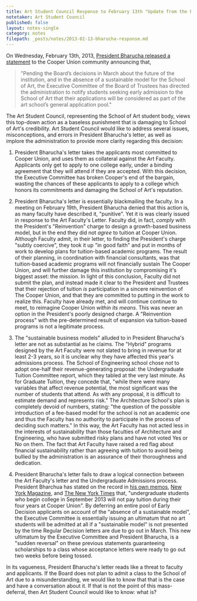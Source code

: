 ```yaml
---
title: Art Student Council Response to February 13th "Update from the President"
notetaker: Art Student Council
published: false
layout: notes-single
category: notes
filepath: _posts/notes/2013-02-13-bharucha-response.md
---
```


On Wednesday, February 13th, 2013, [President Bharucha released a statement](http://cooperasc.github.com/notes/2013/02/13/bharucha-letter/) to the Cooper Union community announcing that, 

> "Pending the Board’s decisions in March about the future of the institution, and in the absence of a sustainable model for the School of Art, the Executive Committee of the Board of Trustees has directed the administration to notify students seeking early admission to the School of Art that their applications will be considered as part of the art school’s general application pool."

The Art Student Council, representing the School of Art student body, views this top-down action as a baseless punishment that is damaging to School of Art's credibility. Art Student Council would like to address several issues, misconceptions, and errors in President Bharucha's letter, as well as implore the administration to provide more clarity regarding this decision:

1. President Bharucha's letter takes the applicants most committed to Cooper Union, and uses them as collateral against the Art Faculty. Applicants only get to apply to one college early, under a binding agreement that they will attend if they are accepted. With this decision, the Executive Committee has broken Cooper's end of the bargain, wasting the chances of these applicants to apply to a college which honors its commitments and damaging the School of Art's reputation.

2. President Bharucha's letter is essentially blackmailing the faculty. In a meeting on February 19th, President Bharucha denied that this action is, as many faculty have described it, "punitive". Yet it is was clearly issued in response to the Art Faculty's Letter. Faculty did, in fact, *comply* with the President's "Reinvention" charge to design a growth-based business model, but in the end they did not *agree* to tuition at Cooper Union. Although Faculty admit, in their letter, to finding the President's charge "subtly coercive", they took it up "in good faith" and put in months of work to develop plans for tuition-based academic programs. The result of their planning, in coordination with financial consultants, was that tuition-based academic programs will not financially sustain The Cooper Union, and will further damage this institution by compromising it's biggest asset: the mission. In light of this conclusion, Faculty did not submit the plan, and instead made it clear to the President and Trustees that their rejection of tuition *is* participation in a sincere reinvention of The Cooper Union, and that they are committed to putting in the work to realize this. Faculty have already met, and will continue continue to meet, to reimagine Cooper Union _within its means_. This was never an option in the President's poorly designed charge. A "Reinvention process" with the pre-determined result of expansion via tuition-based programs is not a legitimate process.

3. The "sustainable business models" alluded to in President Bharucha's letter are not as substantial as he claims. The "Hybrid" programs designed by the Art Faculty were not slated to bring in revenue for at least 2-3 years, so it is unclear why they have affected this year's admissions process. The School of Engineering school chose *not* to adopt one-half their revenue-generating proposal: the Undergraduate Tuition Committee report, which they tabled at the very last minute. As for Graduate Tuition, they concede that, "while there were many variables that affect revenue potential, the most significant was the number of students that attend. As with any proposal, it is difficult to estimate demand and represents risk." The Architecture School's plan is completely devoid of numbers, stating: "the question of the possible introduction of a fee-based model for the school is not an academic one and thus the Faculty has no authority to participate in the process of deciding such matters." In this way, the Art Faculty has not acted less in the interests of sustainability than those faculties of Architecture and Engineering, who have submitted risky plans and have not voted Yes or No on them. The fact that Art Faculty have raised a red flag about financial sustainability rather than agreeing with tuition to avoid being bullied by the administration is an assurance of their thoroughness and dedication.

4. President Bharucha's letter fails to draw a logical connection between the Art Faculty's letter and the Undergraduate Admissions process. President Bharchua has stated on the record in [his own memos](http://cooper.edu/about/news/update-president-bharucha-framework-action), [New York Magazine](http://nymag.com/daily/intelligencer/2012/04/cooper-union-to-charge-graduate-students.html), and [The New York Times](http://www.nytimes.com/2012/04/25/nyregion/cooper-union-will-charge-tuition-for-graduate-students.html) that, "undergraduate students who begin college in September 2013 will not pay tuition during their four years at Cooper Union". By deferring an entire pool of Early Decision applicants on account of the "absence of a sustainable model", the Executive Committee is essentially issuing an ultimatum that no art students will be admitted at all if a "sustainable model" is not presented by the time Regular Decision letters are due to go out in March. This new ultimatum by the Executive Committee and President Bharucha, is a "sudden reversal" on these previous statements guaranteeing scholarships to a class whose acceptance letters were ready to go out two weeks before being tossed.

In its vagueness, President Bharucha's letter reads like a threat to faculty and applicants. If the Board does not plan to admit a class to the School of Art due to a misunderstanding, we would like to know that that is the case and have a conversation about it. If that is not the point of this mass-deferral, then Art Student Council would like to know: what is? 